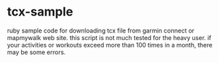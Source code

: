 # tcx-sample
ruby sample code for downloading tcx file from garmin connect or mapmywalk web site. this script is not much tested for the heavy user. if your activities or workouts exceed more than 100 times in a month, there may be some errors.
